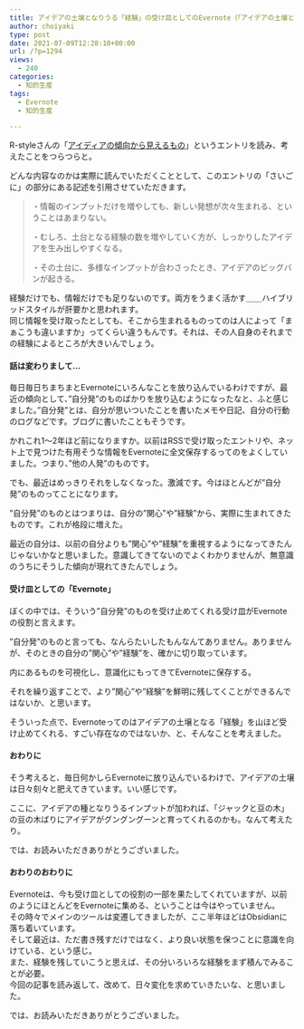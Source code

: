 ```yaml
---
title: アイデアの土壌となりうる「経験」の受け皿としてのEvernote（「アイデアの土壌となりうる「経験」の受け皿」改題）
author: choiyaki
type: post
date: 2021-07-09T12:28:10+00:00
url: /?p=1294
views:
  - 240
categories:
  - 知的生産
tags:
  - Evernote
  - 知的生産

---
```

R-styleさんの「[アイディアの傾向から見えるもの][1]」というエントリを読み、考えたことをつらつらと。

どんな内容なのかは実際に読んでいただくこととして、このエントリの「さいごに」の部分にある記述を引用させていただきます。

> ・情報のインプットだけを増やしても、新しい発想が次々生まれる、ということはあまりない。
> 
> ・むしろ、土台となる経験の数を増やしていく方が、しっかりしたアイデアを生み出しやすくなる。
> 
> ・その土台に、多様なインプットが合わさったとき、アイデアのビッグバンが起きる。 

経験だけでも、情報だけでも足りないのです。両方をうまく活かす＿＿ハイブリッドスタイルが肝要かと思われます。  
同じ情報を受け取ったとしても、そこから生まれるものってのは人によって「まぁこうも違いますか」ってくらい違うもんです。それは、その人自身のそれまでの経験によるところが大きいんでしょう。

#### 話は変わりまして&#8230;

毎日毎日ちまちまとEvernoteにいろんなことを放り込んでいるわけですが、最近の傾向として、”自分発”のものばかりを放り込むようになったなと、ふと感じました。”自分発”とは、自分が思いついたことを書いたメモや日記、自分の行動のログなどです。ブログに書いたこともそうです。

かれこれ1〜2年ほど前になりますか。以前はRSSで受け取ったエントリや、ネット上で見つけた有用そうな情報をEvernoteに全文保存するってのをよくしていました。つまり、”他の人発”のものです。

でも、最近はめっきりそれをしなくなった。激減です。今はほとんどが”自分発”のものってことになります。

”自分発”のものとはつまりは、自分の”関心”や”経験”から、実際に生まれてきたものです。これが格段に増えた。

最近の自分は、以前の自分よりも”関心”や”経験”を重視するようになってきたんじゃないかなと思いました。意識してきてないのでよくわかりませんが、無意識のうちにそうした傾向が現れてきたんでしょう。

#### 受け皿としての「Evernote」

ぼくの中では、そういう”自分発”のものを受け止めてくれる受け皿がEvernoteの役割と言えます。

”自分発”のものと言っても、なんらたいしたもんなんてありません。ありませんが、そのときの自分の”関心”や”経験”を、確かに切り取っています。

内にあるものを可視化し、意識化にもってきてEvernoteに保存する。

それを繰り返すことで、より”関心”や”経験”を鮮明に残してくことができるんではないか、と思います。

そういった点で、Evernoteってのはアイデアの土壌となる「経験」を山ほど受け止めてくれる、すごい存在なのではないか、と、そんなことを考えました。

#### おわりに

そう考えると、毎日何かしらEvernoteに放り込んでいるわけで、アイデアの土壌は日々刻々と肥えてきています。いい感じです。

ここに、アイデアの種となりうるインプットが加われば、「ジャックと豆の木」の豆の木ばりにアイデアがグングングーンと育ってくれるのかも。なんて考えたり。

では、お読みいただきありがとうございました。

#### おわりのおわりに

Evernoteは、今も受け皿としての役割の一部を果たしてくれていますが、以前のようにほとんどをEvernoteに集める、ということは今はやっていません。  
その時々でメインのツールは変遷してきましたが、ここ半年ほどはObsidianに落ち着いています。  
そして最近は、ただ書き残すだけではなく、より良い状態を保つことに意識を向けている、という感じ。  
また、経験を残していこうと思えば、その分いろいろな経験をまず積んでみることが必要。  
今回の記事を読み返して、改めて、日々変化を求めていきたいな、と思いました。

では、お読みいただきありがとうございました。

 [1]: https://rashita.net/blog/?p=10771